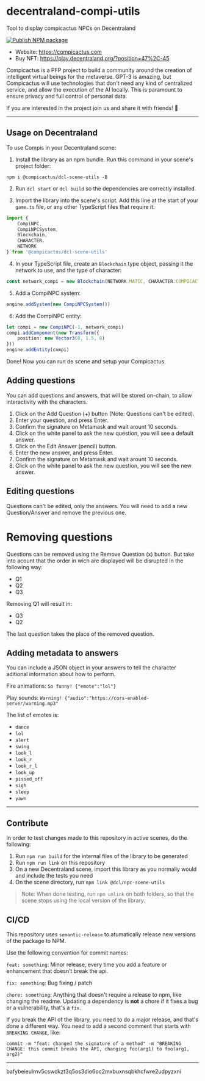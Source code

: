 # decentraland-compi-utils
Tool to display compicactus NPCs on Decentraland

[![Publish NPM package](https://github.com/SoapPunk/decentraland-compi-utils/actions/workflows/master.yml/badge.svg?branch=main)](https://github.com/SoapPunk/decentraland-compi-utils/actions/workflows/master.yml)

- Website: https://compicactus.com
- Buy NFT: https://play.decentraland.org/?position=47%2C-45

Compicactus is a PFP project to build a community around the creation of intelligent virtual beings for the metaverse.
GPT-3 is amazing, but Compicactus will use technologies that don't need any kind of centralized service, and allow the execution of the AI locally. This is paramount to ensure privacy and full control of personal data.

If you are interested in the project join us and share it with friends! 🤖

---

## Usage on Decentraland

To use Compis in your Decentraland scene:

1. Install the library as an npm bundle. Run this command in your scene's project folder:

```
npm i @compicactus/dcl-scene-utils -B
```

2. Run `dcl start` or `dcl build` so the dependencies are correctly installed.

3. Import the library into the scene's script. Add this line at the start of your `game.ts` file, or any other TypeScript files that require it:

```ts
import {
    CompiNPC,
    CompiNPCSystem,
    Blockchain,
    CHARACTER,
    NETWORK
} from '@compicactus/dcl-scene-utils'
```

4. In your TypeScript file, create an `Blockchain` type object, passing it the network to use, and the type of character:

```ts
const network_compi = new Blockchain(NETWORK.MATIC, CHARACTER.COMPICACTUS)
```

5. Add a CompiNPC system:

```ts
engine.addSystem(new CompiNPCSystem())
```

6. Add the CompiNPC entity:

```ts
let compi = new CompiNPC(-1, network_compi)
compi.addComponent(new Transform({
    position: new Vector3(8, 1.5, 8)
}))
engine.addEntity(compi)
```

Done! Now you can run de scene and setup your Compicactus.

## Adding questions

You can add questions and answers, that will be stored on-chain, to allow interactivity with the characters.

1. Click on the Add Question (+) button (Note: Questions can't be edited).
2. Enter your question, and press Enter.
3. Confirm the signature on Metamask and wait arount 10 seconds.
4. Click on the white panel to ask the new question, you will see a default answer.
5. Click on the Edit Answer (pencil) button.
6. Enter the new answer, and press Enter.
7. Confirm the signature on Metamask and wait arount 10 seconds.
8. Click on the white panel to ask the new question, you will see the new answer.

## Editing questions

Questions can't be edited, only the answers. You will need to add a new Question/Answer and remove the previous one.

# Removing questions

Questions can be removed using the Remove Question (x) button. But take into acount that the order in wich are displayed will be disrupted in the following way:

- Q1
- Q2
- Q3

Removing Q1 will result in:

- Q3
- Q2

The last question takes the place of the removed question.

## Adding metadata to answers

You can include a JSON object in your answers to tell the character aditional information about how to perform.

Fire animations:
`So funny! {"emote":"lol"}`

Play sounds:
`Warning! {"audio":"https://cors-enabled-server/warning.mp3"`

The list of emotes is:
- `dance`
- `lol`
- `alert`
- `swing`
- `look_l`
- `look_r`
- `look_r_l`
- `look_up`
- `pissed_off`
- `sigh`
- `sleep`
- `yawn`

---

## Contribute

In order to test changes made to this repository in active scenes, do the following:

1. Run `npm run build` for the internal files of the library to be generated
2. Run `npm run link` on this repository
3. On a new Decentraland scene, import this library as you normally would and include the tests you need
4. On the scene directory, run `npm link @dcl/npc-scene-utils`

> Note: When done testing, run `npm unlink` on both folders, so that the scene stops using the local version of the library.


## CI/CD

This repository uses `semantic-release` to atumatically release new versions of the package to NPM.

Use the following convention for commit names:

`feat: something`: Minor release, every time you add a feature or enhancement that doesn’t break the api.

`fix: something`: Bug fixing / patch

`chore: something`: Anything that doesn't require a release to npm, like changing the readme. Updating a dependency is **not** a chore if it fixes a bug or a vulnerability, that's a `fix`.

If you break the API of the library, you need to do a major release, and that's done a different way. You need to add a second comment that starts with `BREAKING CHANGE`, like:

```
commit -m "feat: changed the signature of a method" -m "BREAKING CHANGE: this commit breaks the API, changing foo(arg1) to foo(arg1, arg2)"
```

---

bafybeieulrnv5cswdkzt3q5os3dio6oc2mxbuxnsqbkhcfwre2udpyzxni

